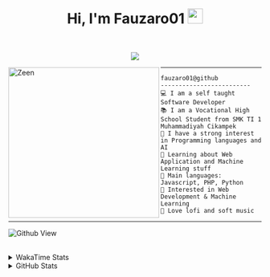 <h1 align="center">
Hi, I'm Fauzaro01
  <img src="https://media.giphy.com/media/hvRJCLFzcasrR4ia7z/giphy.gif" width="30"></h1>
<br/>

<p align="center">
  <a href="https://github.com/DenverCoder1/readme-typing-svg">
    <img src="https://readme-typing-svg.herokuapp.com?lines=Chill%20and%20Coding;Full+Stack+Web+Developer;Student;Software%20Develover;Always%20learning%20new%20things&center=true&width=380&height=45">
  </a>
</p>

<img align="left" src="https://media.tenor.com/pNQi8B0fo1UAAAAi/gura-dance.gif" alt="Zeen" width="300" height="300" />
<hr>

```
fauzaro01@github
-------------------------
💻 I am a self taught Software Developer
📚 I am a Vocational High School Student from SMK TI 1 Muhammadiyah Cikampek
📝 I have a strong interest in Programming languages and AI
🌱 Learning about Web Application and Machine Learning stuff
🌟 Main languages: Javascript, PHP, Python
🚩 Interested in Web Development & Machine Learning
🎵 Love lofi and soft music 
```

<hr>

![Github View](https://komarev.com/ghpvc/?username=fauzaro01&style=flat-square)
<br><br>
<details>
  <summary>
     WakaTime Stats
  </summary>
  <br>
  <!--START_SECTION:waka-->

```txt
From: 10 September 2021 - To: 08 December 2024

Total Time: 643 hrs 12 mins

JavaScript          189 hrs 56 mins ███████▒░░░░░░░░░░░░░░░░░   29.53 %
PHP                 114 hrs 21 mins ████▒░░░░░░░░░░░░░░░░░░░░   17.78 %
HTML                77 hrs 16 mins  ███░░░░░░░░░░░░░░░░░░░░░░   12.01 %
EJS                 56 hrs 49 mins  ██▒░░░░░░░░░░░░░░░░░░░░░░   08.83 %
Blade Template      51 hrs 35 mins  ██░░░░░░░░░░░░░░░░░░░░░░░   08.02 %
Java                41 hrs 50 mins  █▓░░░░░░░░░░░░░░░░░░░░░░░   06.51 %
JSON                28 hrs 6 mins   █░░░░░░░░░░░░░░░░░░░░░░░░   04.37 %
CSS                 25 hrs 55 mins  █░░░░░░░░░░░░░░░░░░░░░░░░   04.03 %
Python              13 hrs 26 mins  ▓░░░░░░░░░░░░░░░░░░░░░░░░   02.09 %
Other               5 hrs 42 mins   ▒░░░░░░░░░░░░░░░░░░░░░░░░   00.89 %
```

<!--END_SECTION:waka-->
</details>
<details>
  <summary>
    GitHub Stats
  </summary>
  <br>
  <div align="center">
    <img src="https://github-readme-stats.vercel.app/api?username=Fauzaro01&show_icons=true&theme=algolia" alt="Fauzaro01's GitHub Stats" style="margin: 20px;" />
    <img src="https://github-readme-streak-stats.herokuapp.com/?user=Fauzaro01&theme=algolia" alt="Fauzaro01's GitHub Streak" style="margin: 20px;" />
  </div>

  <div align="center">
    <img src="https://github-readme-stats.vercel.app/api?username=Fauzaro01&show_icons=true&locale=en&count_private=true&hide_rank=true&custom_title=My%20GitHub%20Stats&disable_animations=true&theme=algolia" alt="Fauzaro01's Stars" style="margin: 20px;" />
    <img src="https://github-readme-stats.vercel.app/api/top-langs/?username=Fauzaro01&langs_count=8&theme=algolia&layout=compact" alt="Top Languages" style="margin: 20px;" />
  </div>
</details>
